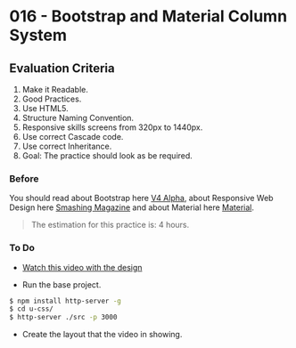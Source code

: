# 016 - Bootstrap and Material Column System

## Evaluation Criteria

1. Make it Readable.
2. Good Practices.
3. Use HTML5.
4. Structure Naming Convention.
5. Responsive skills screens from 320px to 1440px.
6. Use correct Cascade code.
7. Use correct Inheritance.
8. Goal: The practice should look as be required.

### Before 
You should read about Bootstrap here [V4 Alpha][2], about Responsive Web Design here [Smashing Magazine][1] and about Material here [Material][3].

> The estimation for this practice is: 4 hours.

### To Do

- [Watch this video with the design][4] 

- Run the base project.

```sh
$ npm install http-server -g
$ cd u-css/
$ http-server ./src -p 3000
```

- Create the layout that the video in showing.


[1]: https://www.smashingmagazine.com/2011/01/guidelines-for-responsive-web-design/ 
[2]: https://v4-alpha.getbootstrap.com/layout/grid/
[3]: https://material.io/guidelines/layout/responsive-ui.html#
[4]: https://drive.google.com/a/talosdigital.com/file/d/13a5ci0ZINqH3xltSgpHYau13VYk9M-Qr/view?usp=sharing

